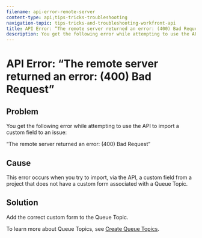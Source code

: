 ```yaml
---
filename: api-error-remote-server
content-type: api;tips-tricks-troubleshooting
navigation-topic: tips-tricks-and-troubleshooting-workfront-api
title: API Error: “The remote server returned an error: (400) Bad Request”
description: You get the following error while attempting to use the API to import a custom field to an issue:
---
```


# API Error: “The remote server returned an error: (400) Bad Request”

## Problem

You get the following error while attempting to use the API to import a custom field&nbsp;to an issue:

“The remote server returned an error: (400) Bad Request”

## Cause

This error occurs when you try to import, via the API, a custom field from a project that does not have a custom form associated with a Queue Topic.&nbsp;&nbsp;

## Solution

Add the correct custom form to the Queue Topic.

To learn more about Queue Topics, see [Create Queue Topics](../../manage-work/requests/create-and-manage-request-queues/create-queue-topics.md).
